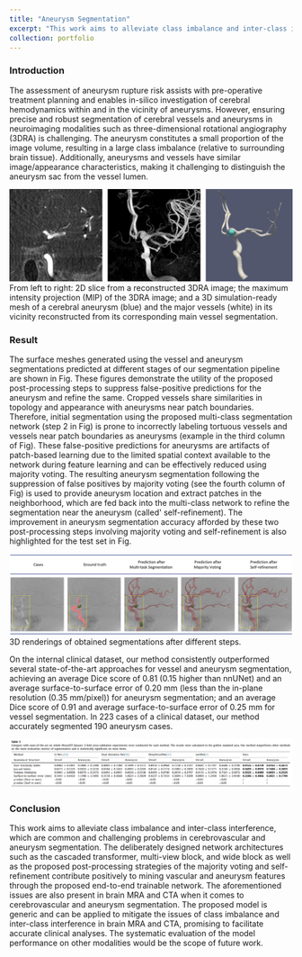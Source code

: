 ```yaml
---
title: "Aneurysm Segmentation"
excerpt: "This work aims to alleviate class imbalance and inter-class interference.<br/><img src='/images/image_lin2023high_2.png'>"
collection: portfolio
---
```





### Introduction

The assessment of aneurysm rupture risk assists with pre-operative treatment planning and enables in-silico investigation of cerebral hemodynamics within and in the vicinity of aneurysms. However, ensuring precise and robust segmentation of cerebral vessels and aneurysms in neuroimaging modalities such as three-dimensional rotational angiography (3DRA) is challenging. The aneurysm constitutes a small proportion of the image volume, resulting in a large class imbalance (relative to surrounding brain tissue). Additionally, aneurysms and vessels have similar image/appearance characteristics, making it challenging to distinguish the aneurysm sac from the vessel lumen.

![Editing a markdown file for a talk](/images/image_lin2023high_21.png)
From left to right: 2D slice from a reconstructed 3DRA image; the maximum intensity projection (MIP) of the 3DRA image; and a 3D simulation-ready mesh of a cerebral aneurysm (blue) and the major vessels (white) in its vicinity reconstructed from its corresponding main vessel segmentation.

### Result

The surface meshes generated using the vessel and aneurysm segmentations predicted at different stages of our segmentation pipeline are shown in Fig. These figures demonstrate the utility of the proposed post-processing steps to suppress false-positive predictions for the aneurysm and refine the same. 
Cropped vessels share similarities in topology and appearance with aneurysms near patch boundaries. Therefore, initial segmentation using the proposed multi-class segmentation network (step 2 in Fig) is prone to incorrectly labeling tortuous vessels and vessels near patch boundaries as aneurysms (example in the third column of Fig). These false-positive predictions for aneurysms are artifacts of patch-based learning due to the limited spatial context available to the network during feature learning and can be effectively reduced using majority voting. The resulting aneurysm segmentation following the suppression of false positives by majority voting (see the fourth column of Fig) is used to provide aneurysm location and extract patches in the neighborhood, which are fed back into the multi-class network to refine the segmentation near the aneurysm (called' self-refinement). The improvement in aneurysm segmentation accuracy afforded by these two post-processing steps involving majority voting and self-refinement is also highlighted for the test set in Fig.

![Editing a markdown file for a talk](/images/image_lin2023high_2.png)
3D renderings of obtained segmentations after different steps.

On the internal clinical dataset, our method consistently outperformed several state-of-the-art approaches for vessel and aneurysm segmentation, achieving an average Dice score of 0.81 (0.15 higher than nnUNet) and an average surface-to-surface error of 0.20 mm (less than the in-plane resolution (0.35 mm/pixel)) for aneurysm segmentation; and an average Dice score of 0.91 and average surface-to-surface error of 0.25 mm for vessel segmentation. In 223 cases of a clinical dataset, our method accurately segmented 190 aneurysm cases.

![Editing a markdown file for a talk](/images/image_lin2023high_table3.jpg)

### Conclusion

This work aims to alleviate class imbalance and inter-class interference, which are common and challenging problems in cerebrovascular and aneurysm segmentation. The deliberately designed network architectures such as the cascaded transformer, multi-view block, and wide block as well as the proposed post-processing strategies of the majority voting and self-refinement contribute positively to mining vascular and aneurysm features through the proposed end-to-end trainable network. The aforementioned issues are also present in brain MRA and CTA when it comes to cerebrovascular and aneurysm segmentation. The proposed model is generic and can be applied to mitigate the issues of class imbalance and inter-class interference in brain MRA and CTA, promising to facilitate accurate clinical analyses. The systematic evaluation of the model performance on other modalities would be the scope of future work.


